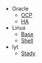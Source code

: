 <!-- _navbar.md -->


* Oracle
  * [OCP](/oracle/ocp/)
  * [HA](/oracle/ha/)
* Linux
  * [Base](/linux/base)
  * [Shell](/linux/shell)
* lyt
  * [Stady](/lyt/) 